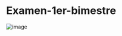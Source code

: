 # Examen-1er-bimestre
![image](https://user-images.githubusercontent.com/58050574/127719346-c5c6aac3-6d61-44d6-af18-88fc669c5255.png)

